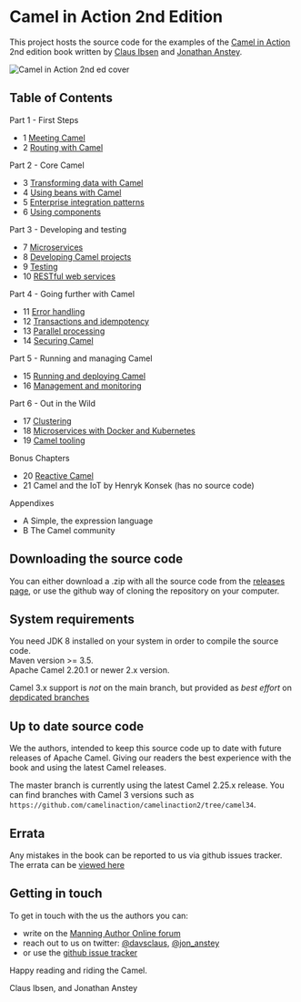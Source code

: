 Camel in Action 2nd Edition
===========================

This project hosts the source code for the examples of the [Camel in Action](https://www.manning.com/books/camel-in-action-second-edition) 2nd edition book written by [Claus Ibsen](https://twitter.com/davsclaus) and [Jonathan Anstey](https://twitter.com/jon_anstey). 

![Camel in Action 2nd ed cover](/docs/images/cia2-cover.png?raw=true)

Table of Contents
-----------------

Part 1 - First Steps

- 1 [Meeting Camel](chapter1)
- 2 [Routing with Camel](chapter2)

Part 2 - Core Camel

- 3 [Transforming data with Camel](chapter3)
- 4 [Using beans with Camel](chapter4)
- 5 [Enterprise integration patterns](chapter5)
- 6 [Using components](chapter6)

Part 3 - Developing and testing

- 7 [Microservices](chapter7)
- 8 [Developing Camel projects](chapter8)
- 9 [Testing](chapter9)
- 10 [RESTful web services](chapter10)

Part 4 - Going further with Camel

- 11 [Error handling](chapter11)
- 12 [Transactions and idempotency](chapter12)
- 13 [Parallel processing](chapter13)
- 14 [Securing Camel](chapter14)

Part 5 - Running and managing Camel

- 15 [Running and deploying Camel](chapter15)
- 16 [Management and monitoring](chapter16)

Part 6 - Out in the Wild

- 17 [Clustering](chapter17)
- 18 [Microservices with Docker and Kubernetes](chapter18)
- 19 [Camel tooling](chapter19)

Bonus Chapters

- 20 [Reactive Camel](chapter20)
- 21 Camel and the IoT by Henryk Konsek (has no source code)

Appendixes

- A Simple, the expression language
- B The Camel community


Downloading the source code
---------------------------

You can either download a .zip with all the source code from the [releases page](https://github.com/camelinaction/camelinaction2/releases), or use the github way of cloning the repository on your computer.

System requirements
---------------------------
You need JDK 8 installed on your system in order to compile the source code.   
Maven version >= 3.5.  
Apache Camel 2.20.1 or newer 2.x version.  

Camel 3.x support is *not* on the main branch, but provided as _best effort_ on [depdicated branches](https://github.com/camelinaction/camelinaction2/branches)

Up to date source code
----------------------

We the authors, intended to keep this source code up to date with future releases of Apache Camel. Giving our readers the best experience with the book and using the latest Camel releases. 

The master branch is currently using the latest Camel 2.25.x release.
You can find branches with Camel 3 versions such as `https://github.com/camelinaction/camelinaction2/tree/camel34`.


Errata
------
Any mistakes in the book can be reported to us via github issues tracker.
The errata can be [viewed here](errata.txt)

Getting in touch
----------------

To get in touch with the us the authors you can:

* write on the [Manning Author Online forum](https://forums.manning.com/forums/camel-in-action-second-edition)
* reach out to us on twitter: [@davsclaus](https://twitter.com/davsclaus), [@jon_anstey](https://twitter.com/jon_anstey)
* or use the [github issue tracker](https://github.com/camelinaction/camelinaction2/issues)


Happy reading and riding the Camel.

Claus Ibsen, and Jonathan Anstey
